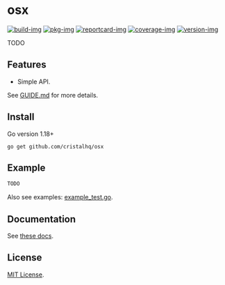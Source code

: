 # osx

[![build-img]][build-url]
[![pkg-img]][pkg-url]
[![reportcard-img]][reportcard-url]
[![coverage-img]][coverage-url]
[![version-img]][version-url]

TODO

## Features

* Simple API.

See [GUIDE.md](https://github.com/cristalhq/osx/blob/main/GUIDE.md) for more details.

## Install

Go version 1.18+

```
go get github.com/cristalhq/osx
```

## Example

```go
TODO
```

Also see examples: [example_test.go](https://github.com/cristalhq/osx/blob/main/example_test.go).

## Documentation

See [these docs][pkg-url].

## License

[MIT License](LICENSE).

[build-img]: https://github.com/cristalhq/osx/workflows/build/badge.svg
[build-url]: https://github.com/cristalhq/osx/actions
[pkg-img]: https://pkg.go.dev/badge/cristalhq/osx
[pkg-url]: https://pkg.go.dev/github.com/cristalhq/osx
[reportcard-img]: https://goreportcard.com/badge/cristalhq/osx
[reportcard-url]: https://goreportcard.com/report/cristalhq/osx
[coverage-img]: https://codecov.io/gh/cristalhq/osx/branch/main/graph/badge.svg
[coverage-url]: https://codecov.io/gh/cristalhq/osx
[version-img]: https://img.shields.io/github/v/release/cristalhq/osx
[version-url]: https://github.com/cristalhq/osx/releases
